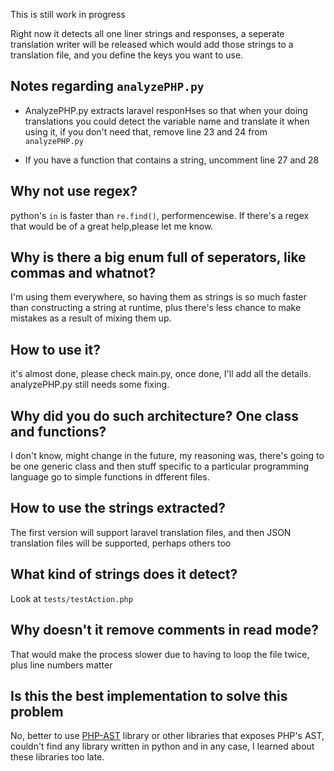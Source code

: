This is still work in progress

Right now it detects all one liner strings and responses, a seperate translation writer will be released which would add those strings to a translation file, and you define the keys you want to use.


## Notes regarding `analyzePHP.py`

- AnalyzePHP.py extracts laravel responHses so that when your doing translations you could detect the variable name and translate it when using it, if you don't need that, remove line 23 and 24 from `analyzePHP.py`

- If you have a function that contains a string, uncomment line 27 and 28 

## Why not use regex?

python's `in` is faster than `re.find()`, performencewise. If there's a regex that would be of a great help,please let me know.

## Why is there a big enum  full of seperators, like commas and whatnot?

I'm using them everywhere, so having them as strings is so much faster than constructing a string at runtime, plus there's less chance to make mistakes as a result of mixing them up.

## How to use it?

it's almost done, please check main.py, once done, I'll add all the details. analyzePHP.py still needs some fixing.


## Why did you do such architecture? One class and functions?

I don't know, might change in the future, my reasoning was, there's going to be one generic class and then stuff specific to a particular programming language go to simple functions in dfferent files.

## How to use the strings extracted?

The first version will support laravel translation files, and then JSON translation files will be supported, perhaps others too

## What kind of strings does it detect?

Look at `tests/testAction.php`

## Why doesn't it remove comments in read mode?

That would make the process slower due to having to loop the file twice, plus line numbers matter

## Is this the best implementation to solve this problem

No, better to use [PHP-AST](https://github.com/nikic/php-ast) library or other libraries that exposes PHP's AST, couldn't find any library written in python and in any case, I learned about these libraries too late.
